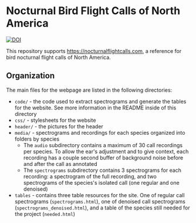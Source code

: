 # Nocturnal Bird Flight Calls of North America

[![DOI](https://zenodo.org/badge/358788505.svg)](https://zenodo.org/badge/latestdoi/358788505)

This repository supports https://nocturnalflightcalls.com, a reference for bird nocturnal flight calls of North America.

## Organization
The main files for the webpage are listed in the following directories:
* `code/` - the code used to extract spectrograms and generate the tables for the website. See more information in the README inside of this directory
* `css/` - stylesheets for the website
* `header/` - the pictures for the header
* `media/` - spectrograms and recordings for each species organized into folders by species
    * The `audio` subdirectory contains a maximum of 30 call recordings per species. To allow the ear's adjustment and to give context, each recording has a couple second buffer of background noise before and after the call as annotated
    * The `spectrograms` subdirectory contains 3 spectrograms for each recording: a spectrogram of the full recording, and two spectrograms of the species's isolated call (one regular and one denoised)
* `tables` - contains three table resources for the site. One of regular call spectrograms (`spectrograms.html`), one of denoised call spectrograms (`spectrograms_denoised.html`), and a table of the species still needed for the project (`needed.html`)

